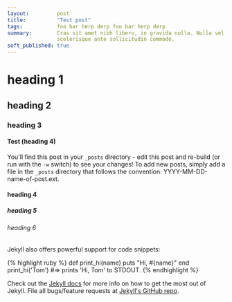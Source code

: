 ```yaml
---
layout:         post
title:          "Test post"
tags:           foo bar herp derp foo bar herp derp
summary:        Cras sit amet nibh libero, in gravida nulla. Nulla vel metus
                scelerisque ante sollicitudin commodo.
soft_published: true
---
```


# heading 1
## heading 2
### heading 3
#### Test (heading 4)


You'll find this post in your `_posts` directory - edit this post and re-build (or run with the `-w` switch) to see your changes!
To add new posts, simply add a file in the `_posts` directory that follows the convention: YYYY-MM-DD-name-of-post.ext.


#### heading 4
##### heading 5
###### heading 6


Jekyll also offers powerful support for code snippets:

{% highlight ruby %}
def print_hi(name)
  puts "Hi, #{name}"
end
print_hi('Tom')
#=> prints 'Hi, Tom' to STDOUT.
{% endhighlight %}

Check out the [Jekyll docs][jekyll] for more info on how to get the most out of Jekyll. File all bugs/feature requests at [Jekyll's GitHub repo][jekyll-gh].

[jekyll-gh]: https://github.com/mojombo/jekyll
[jekyll]:    http://jekyllrb.com
